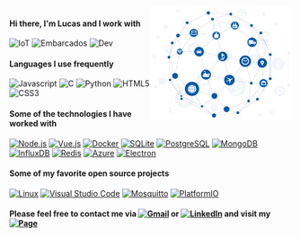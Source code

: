 <img align='right' src="https://github.com/lucaslui/lucaslui/blob/master/iot11-development.gif" width=50%>

#### Hi there, I'm Lucas and I work with

![IoT](https://img.shields.io/badge/-Internet%20of%20Things-ffa804?style=flat)
![Embarcados](https://img.shields.io/badge/-Embedded%20Systems-D14836?style=flat)
![Dev](https://img.shields.io/badge/-Software%20Development-4d008f?style=flat)

#### Languages I use frequently

![Javascript](https://img.shields.io/badge/-JavaScript-ffa804?style=flat&logo=javascript&logoColor=white)
![C](https://img.shields.io/badge/-C%2FC++-0077B5?style=flat&logo=c%2b%2b&logoColor=white)
![Python](https://img.shields.io/badge/-Python-4d008f?style=flat&logo=python&logoColor=white) 
![HTML5](https://img.shields.io/badge/-HTML-E34F26?style=flat&logo=html5&logoColor=white)
![CSS3](https://img.shields.io/badge/-CSS-1572B6?style=flat&logo=css3&logoColor=white) 
<!--![Matlab](https://img.shields.io/badge/-Matlab-0076A8?style=flat&logo=mathworks&logoColor=white) -->
<!--![Java](https://img.shields.io/badge/-Java-D14836?style=flat&logo=java&logoColor=white) -->

#### Some of the technologies I have worked with

[![Node.js](https://img.shields.io/badge/-Node.js-339933?style=flat&logo=node.js&logoColor=white)](https://nodejs.org/en/)
[![Vue.js](https://img.shields.io/badge/-Vue.js-4FC08D?style=flat&logo=vue.js&logoColor=white)]()
[![Docker](https://img.shields.io/badge/-Docker-0077B5?style=flat&logo=docker&logoColor=white)]()
[![SQLite](https://img.shields.io/badge/-SQLite-003B57?style=flat&logo=sqlite&logoColor=white)](https://www.sqlite.org/)
[![PostgreSQL](https://img.shields.io/badge/-PostgreSQL-336791?style=flat&logo=postgresql&logoColor=white)](https://www.postgresql.org/)
[![MongoDB](https://img.shields.io/badge/-MongoDB-47A248?style=flat&logo=mongodb&logoColor=white)](https://www.mongodb.com/)
[![InfluxDB](https://img.shields.io/badge/-InfluxDB-22ADF6?style=flat&logo=influxdb&logoColor=white)](https://www.influxdata.com/)
[![Redis](https://img.shields.io/badge/-Redis-DC382D?style=flat&logo=redis&logoColor=white)](https://redis.io/)
[![Azure](https://img.shields.io/badge/-Azure-0089D6?style=flat&logo=microsoft-azure&logoColor=white)]()
[![Electron](https://img.shields.io/badge/-Electron-47848F?style=flat&logo=electron&logoColor=white)](https://www.electronjs.org/)

<!--[![Espruino](https://img.shields.io/badge/-Espruino-00979D?style=flat&logo=arduino&logoColor=white)](https://www.espruino.com/)-->
<!--[![Bootstrap](https://img.shields.io/badge/-Bootstrap-563D7C?style=flat&logo=bootstrap&logoColor=white)]()-->
<!--[![jQuery](https://img.shields.io/badge/-jQuery-0769AD?style=flat&logo=jQuery&logoColor=white)]()-->

#### Some of my favorite open source projects

[![Linux](https://img.shields.io/badge/-Linux-D14836?style=flat&logo=linux&logoColor=white)]()
[![Visual Studio Code](https://img.shields.io/badge/-VSCode-007ACC?style=flat&logo=visual-studio-code&logoColor=white)](https://github.com/microsoft/vscode)
[![Mosquitto](https://img.shields.io/badge/-Mosquitto-3C5280?style=flat&logo=eclipse-mosquitto&logoColor=white)]()
[![PlatformIO](https://img.shields.io/badge/-PlatformIO-E34F26?style=flat&logo=data:platformio/png;base64&logoColor=white)](https://platformio.org/)

#### Please feel free to contact me via [![Gmail](https://img.shields.io/badge/-Email-D14836?style=flat&logo=gmail&logoColor=white)](mailto:lucasluimotta@gmail.com) or [![LinkedIn](https://img.shields.io/badge/-Linkedin-0077B5?style=flat&logo=linkedin&logoColor=white)](https://www.linkedin.com/in/lucas-lui-motta-eng/) and visit my [![Page](https://img.shields.io/badge/-Page-000000?style=flat&logo=houzz&logoColor=white)](https://lucaslui.github.io/personal-page/)

